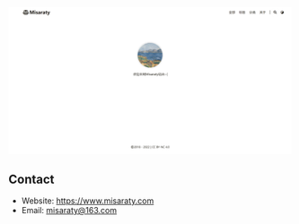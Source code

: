 <p align=center>
<img src="./logo.png" width=auto height=auto/>
</p>

## Contact
* Website: https://www.misaraty.com
* Email: misaraty@163.com
